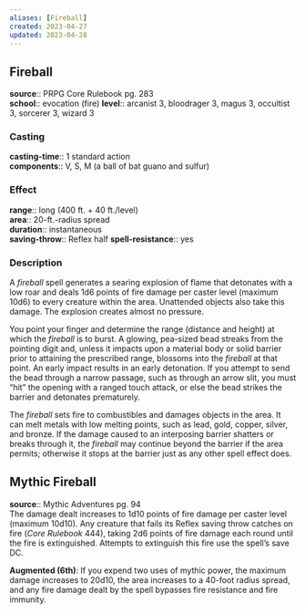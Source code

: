 ```yaml
---
aliases: [Fireball]
created: 2023-04-27
updated: 2023-04-28
---
```


## Fireball

**source**:: PRPG Core Rulebook pg. 283  
**school**:: evocation (fire)
**level**:: arcanist 3, bloodrager 3, magus 3, occultist 3, sorcerer 3, wizard 3

### Casting

**casting-time**:: 1 standard action  
**components**:: V, S, M (a ball of bat guano and sulfur)

### Effect

**range**:: long (400 ft. + 40 ft./level)  
**area**:: 20-ft.-radius spread  
**duration**:: instantaneous  
**saving-throw**:: Reflex half
**spell-resistance**:: yes

### Description

A *fireball* spell generates a searing explosion of flame that detonates with a low roar and deals 1d6 points of fire damage per caster level (maximum 10d6) to every creature within the area. Unattended objects also take this damage. The explosion creates almost no pressure.  
  
You point your finger and determine the range (distance and height) at which the *fireball* is to burst. A glowing, pea-sized bead streaks from the pointing digit and, unless it impacts upon a material body or solid barrier prior to attaining the prescribed range, blossoms into the *fireball* at that point. An early impact results in an early detonation. If you attempt to send the bead through a narrow passage, such as through an arrow slit, you must “hit” the opening with a ranged touch attack, or else the bead strikes the barrier and detonates prematurely.  
  
The *fireball* sets fire to combustibles and damages objects in the area. It can melt metals with low melting points, such as lead, gold, copper, silver, and bronze. If the damage caused to an interposing barrier shatters or breaks through it, the *fireball* may continue beyond the barrier if the area permits; otherwise it stops at the barrier just as any other spell effect does.

## Mythic Fireball

**source**:: Mythic Adventures pg. 94  
The damage dealt increases to 1d10 points of fire damage per caster level (maximum 10d10). Any creature that fails its Reflex saving throw catches on fire (*Core Rulebook* 444), taking 2d6 points of fire damage each round until the fire is extinguished. Attempts to extinguish this fire use the spell’s save DC.  
  
**Augmented (6th)**: If you expend two uses of mythic power, the maximum damage increases to 20d10, the area increases to a 40-foot radius spread, and any fire damage dealt by the spell bypasses fire resistance and fire immunity.
